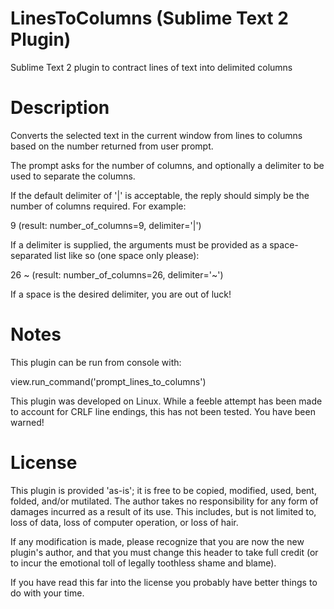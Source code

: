 LinesToColumns (Sublime Text 2 Plugin)
======================================

Sublime Text 2 plugin to contract lines of text into delimited columns

# Description

Converts the selected text in the current window from lines to columns
based on the number returned from user prompt. 

The prompt asks for the number of columns, and optionally a delimiter 
to be used to separate the columns. 

If the default delimiter of '|' is acceptable, the reply should simply be
the number of columns required. For example:

  9     (result: number_of_columns=9, delimiter='|')

If a delimiter is supplied, the arguments must be provided as a 
space-separated list like so (one space only please):

  26 ~  (result: number_of_columns=26, delimiter='~')

If a space is the desired delimiter, you are out of luck!

# Notes

This plugin can be run from console with:

view.run_command('prompt_lines_to_columns')

This plugin was developed on Linux. While a feeble attempt has been made to 
account for CRLF line endings, this has not been tested. You have been warned!


# License

This plugin is provided 'as-is'; it is free to be copied, 
modified, used, bent, folded, and/or mutilated. The author 
takes no responsibility for any form of damages incurred 
as a result of its use. This includes, but is not limited to,
loss of data, loss of computer operation, or loss of hair. 

If any modification is made, please recognize that you are now 
the new plugin's author, and that you must change this header 
to take full credit (or to incur the emotional toll of legally 
toothless shame and blame).

If you have read this far into the license you probably have
better things to do with your time.
